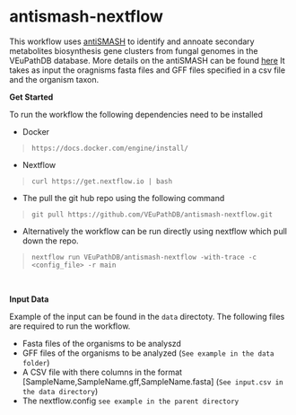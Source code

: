 # antismash-nextflow
This workflow uses [antiSMASH](https://antismash.secondarymetabolites.org/#!/about) to identify and annoate secondary metabolites biosynthesis gene clusters from fungal genomes in the VEuPathDB database. More details on the antiSMASH can be found [here](https://academic.oup.com/nar/article/51/W1/W46/7151336?login=true)
It takes as input the oragnisms fasta files and GFF files specified in a csv file and the organism taxon. 

**<p align=left>Get Started</p>**
To run the workflow the following dependencies need to be installed

* Docker
> `https://docs.docker.com/engine/install/`
* Nextflow
> `curl https://get.nextflow.io | bash`

* The pull the git hub repo using the following command
> `git pull https://github.com/VEuPathDB/antismash-nextflow.git`

* Alternatively the workflow can be run directly using nextflow which pull down the repo. 
> `nextflow run VEuPathDB/antismash-nextflow -with-trace -c  <config_file> -r main`

<br />


**<p align=left>Input Data</p>**
Example of the input can be found in the `data` directoty. The following files are required to run the workflow.
* Fasta files of the organisms to be analyszd
* GFF files of the organisms to be analyzed (`See example in the data folder`)
* A CSV file with there columns in the format [SampleName,SampleName.gff,SampleName.fasta] (`See input.csv in the data directory`)
* The nextflow.config `see example in the parent directory`